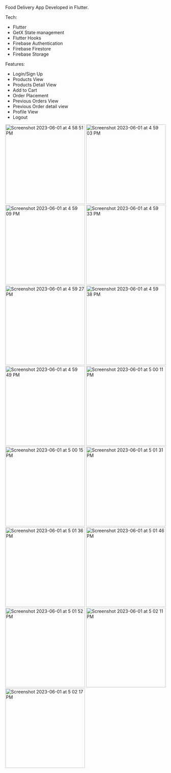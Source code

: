 Food Delivery App Developed in Flutter.

Tech:
- Flutter
- GetX State management 
- Flutter Hooks
- Firebase Authentication
- Firebase Firestore
- Firebase Storage

Features:
- Login/Sign Up
- Products View
- Products Detail View
- Add to Cart
- Order Placement
- Previous Orders View
- Previous Order detail view
- Profile View
- Logout


<img width="250" alt="Screenshot 2023-06-01 at 4 58 51 PM" src="https://github.com/umersaleem78/FoodDelivery/assets/35795385/72f1bc45-3314-417a-bfb5-1ab027b9afa1"> <img width="250" alt="Screenshot 2023-06-01 at 4 59 03 PM" src="https://github.com/umersaleem78/FoodDelivery/assets/35795385/f93404c2-c9cd-42f0-97de-d1e63a9c4a8a">
<img width="250" alt="Screenshot 2023-06-01 at 4 59 09 PM" src="https://github.com/umersaleem78/FoodDelivery/assets/35795385/b251f2d1-5fc0-4368-ad75-4134e2dcfe9d"> <img width="250" alt="Screenshot 2023-06-01 at 4 59 33 PM" src="https://github.com/umersaleem78/FoodDelivery/assets/35795385/9a44f4f2-5c72-4730-82be-7d8991207f8c">
<img width="250" alt="Screenshot 2023-06-01 at 4 59 27 PM" src="https://github.com/umersaleem78/FoodDelivery/assets/35795385/6e38f19c-393c-402d-ac76-5ccb1ce20465"> <img width="250" alt="Screenshot 2023-06-01 at 4 59 38 PM" src="https://github.com/umersaleem78/FoodDelivery/assets/35795385/f0e4a417-7739-46a2-85f7-63e91f2f1d3c">
<img width="250" alt="Screenshot 2023-06-01 at 4 59 49 PM" src="https://github.com/umersaleem78/FoodDelivery/assets/35795385/78d24813-d8d2-4e6f-8fae-9138e3090eca"> <img width="250" alt="Screenshot 2023-06-01 at 5 00 11 PM" src="https://github.com/umersaleem78/FoodDelivery/assets/35795385/36bea699-1d6c-4137-8a86-9fd4566fa511">
<img width="250" alt="Screenshot 2023-06-01 at 5 00 15 PM" src="https://github.com/umersaleem78/FoodDelivery/assets/35795385/607fd40f-82e9-4e31-8ba9-97351b6e9a74"> <img width="250" alt="Screenshot 2023-06-01 at 5 01 31 PM" src="https://github.com/umersaleem78/FoodDelivery/assets/35795385/cc53ee19-d61c-438d-b8c9-727aec99cbc6">
<img width="250" alt="Screenshot 2023-06-01 at 5 01 36 PM" src="https://github.com/umersaleem78/FoodDelivery/assets/35795385/6cb382be-2c9c-4fb7-a16b-028d3fae6246"> <img width="250" alt="Screenshot 2023-06-01 at 5 01 46 PM" src="https://github.com/umersaleem78/FoodDelivery/assets/35795385/e30e8cb7-b431-4f3d-9011-a768d399357b">
<img width="250" alt="Screenshot 2023-06-01 at 5 01 52 PM" src="https://github.com/umersaleem78/FoodDelivery/assets/35795385/5d36c949-28e2-4d68-b95d-44f2dff0926d"> <img width="250" alt="Screenshot 2023-06-01 at 5 02 11 PM" src="https://github.com/umersaleem78/FoodDelivery/assets/35795385/163f2518-5d0a-486a-a381-7ea2dae982be">
<img width="250" alt="Screenshot 2023-06-01 at 5 02 17 PM" src="https://github.com/umersaleem78/FoodDelivery/assets/35795385/2eee5952-b3d9-4b13-9a24-aecd43459da5">


